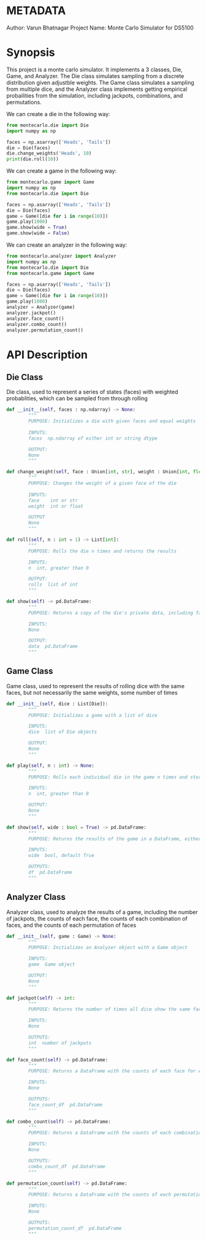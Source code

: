 # METADATA

Author: Varun Bhatnagar
Project Name: Monte Carlo Simulator for DS5100

# Synopsis

This project is a monte carlo simulator. It implements a 3 classes, Die, Game, and Analyzer. The Die class simulates sampling from a discrete distribution given adjustble weights. The Game class simulates a sampling from multiple dice, and the Analyzer class implements getting empirical probailities from the simulation, including jackpots, combinations, and permutations.

We can create a die in the following way:

```python
from montecarlo.die import Die
import numpy as np

faces = np.asarray(['Heads', 'Tails'])
die = Die(faces)
die.change_weights('Heads', 10)
print(die.roll(10))
```

We can create a game in the following way:

```python
from montecarlo.game import Game
import numpy as np
from montecarlo.die import Die

faces = np.asarray(['Heads', 'Tails'])
die = Die(faces)
game = Game([die for i in range(10)])
game.play(1000)
game.show(wide = True)
game.show(wide = False)
```

We can create an analyzer in the following way:

```python
from montecarlo.analyzer import Analyzer
import numpy as np
from montecarlo.die import Die
from montecarlo.game import Game

faces = np.asarray(['Heads', 'Tails'])
die = Die(faces)
game = Game([die for i in range(10)])
game.play(1000)
analyzer = Analyzer(game)
analyzer.jackpot()
analyzer.face_count()
analyzer.combo_count()
analyzer.permutation_count()
```

# API Description

## Die Class

Die class, used to represent a series of states (faces) with weighted probablities, which can be sampled from through rolling

```python
def __init__(self, faces : np.ndarray) -> None:
        """
        PURPOSE: Initializes a die with given faces and equal weights
        
        INPUTS:
        faces  np.ndarray of either int or string dtype

        OUTPUT:
        None
        """
```

```python
def change_weight(self, face : Union[int, str], weight : Union[int, float]) -> None:
        """
        PURPOSE: Changes the weight of a given face of the die
        
        INPUTS:
        face    int or str
        weight  int or float

        OUTPUT
        None
        """
```

```python
def roll(self, n : int = 1) -> List[int]:
        """
        PURPOSE: Rolls the die n times and returns the results

        INPUTS:
        n  int, greater than 0

        OUTPUT:
        rolls  list of int
        """
```

```python
def show(self) -> pd.DataFrame:
        """
        PURPOSE: Returns a copy of the die's private data, including faces and weights

        INPUTS:
        None

        OUTPUT:
        data  pd.DataFrame
        """
```

## Game Class

Game class, used to represent the results of rolling dice with the same faces, but not necessarily the same weights, some number of times

```python
def __init__(self, dice : List[Die]):
        """
        PURPOSE: Initializes a game with a list of dice

        INPUTS:
        dice  list of Die objects

        OUTPUT:
        None
        """
```

```python
def play(self, n : int) -> None:
        """
        PURPOSE: Rolls each individual die in the game n times and stores the results in an internal DataFrame

        INPUTS:
        n  int, greater than 0

        OUTPUT:
        None
        """
```

```python
def show(self, wide : bool = True) -> pd.DataFrame:
        """
        PURPOSE: Returns the results of the game in a DataFrame, either in wide or narrow format.

        INPUTS:
        wide  bool, default True

        OUTPUTS:
        df  pd.DataFrame
        """
```

## Analyzer Class

Analyzer class, used to analyze the results of a game, including the number of jackpots, the counts of each face, the counts of each combination of faces, and the counts of each permutation of faces

```python
def __init__(self, game : Game) -> None:
        """
        PURPOSE: Initializes an Analyzer object with a Game object

        INPUTS:
        game  Game object

        OUTPUT:
        None
        """
```

```python
def jackpot(self) -> int:
        """
        PURPOSE: Returns the number of times all dice show the same face

        INPUTS:
        None

        OUTPUTS:
        int  number of jackpots
        """
```

```python
def face_count(self) -> pd.DataFrame:
        """
        PURPOSE: Returns a DataFrame with the counts of each face for each die

        INPUTS:
        None

        OUTPUTS:
        face_count_df  pd.DataFrame
        """
```

```python
def combo_count(self) -> pd.DataFrame:
        """
        PURPOSE: Returns a DataFrame with the counts of each combination of faces rolled

        INPUTS:
        None

        OUTPUTS:
        combo_count_df  pd.DataFrame
        """
```

```python
def permutation_count(self) -> pd.DataFrame:
        """
        PURPOSE: Returns a DataFrame with the counts of each permutation of faces rolled

        INPUTS:
        None

        OUTPUTS:
        permutation_count_df  pd.DataFrame
        """
```